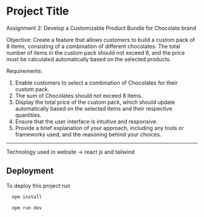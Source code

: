 
# Project Title


Assignment 2: Develop a Customizable Product Bundle for Chocolate brand

Objective: Create a feature that allows customers to build a custom pack of 8 items, consisting of a combination of different chocolates. The total number of items in the custom pack should not exceed 8, and the price must be calculated automatically based on the selected products.

Requirements:

1. Enable customers to select a combination of Chocolates for their custom pack.
2. The sum of Chocolates should not exceed 8 items.
3. Display the total price of the custom pack, which should update automatically based on the selected items and their respective quantities.
4. Ensure that the user interface is intuitive and responsive.
5. Provide a brief explanation of your approach, including any tools or frameworks used, and the reasoning behind your choices.


--------------------------------------------------------------------------------------

Technology used in website ->  react js and tailwind

## Deployment

To deploy this project run

```bash
  npm install
```


```bash
  npm run dev
```

